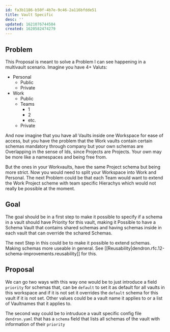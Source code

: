 ```yaml
---
id: fa3b1186-b50f-4b7e-9c46-2a116bfdde51
title: Vault Specific
desc: ''
updated: 1621076744504
created: 1620582474279
---
```


## Problem

This Proposal is meant to solve a Problem I can see happening in a multivault scenario.
Imagine you have 4+ Valuts:

- Personal
  - Public
  - Private
- Work
  - Public
  - Teams
    - 1
    - 2
    - etc.
  - Private

And now imagine that you have all Vaults inside one Workspace for ease of access, but you have the problem that the Work vaults contain certain schemas mandatory through company but your own schemas are Overlapping in the sense of Ids, since Projects are Projects. Your own may be more like a namespaces and being free from.

But the ones in your Workvaults, have the same Project schema but being more strict. Now you would need to split your Workspace into Work and Personal.
The next Problem could be that each Team would want to extend the Work Project scheme with team specific Hierachys which would not really be possible at the moment. 

## Goal

The goal should be in a first step to make it possible to specify if a schema in a vault should have Priority for this vault, making it Possible to have a Schema Vault that contains shared schemas and having schemas inside in each vault that can override the schared Schemas.

The next Step in this could be to make it possible to extend schemas. Making schemas more useable in general. See [[Reusability|dendron.rfc.12-schema-improvements.reusability]] for this.  

## Proposal

We can go two ways with this way one would be to just introduce a field `priority` for schemas that, can be `default` to set it as default for all vaults in this workspace and if it is not set it overrides the `default` schema for this vault if it is not set. Other values could be a vault name it applies to or a list of Vaultnames that it applies to. 

The second way could be to intruduce a vault specific config file `dendron.yaml` that has a `schema` field that lists all schemas of the vault with information of their `priority`
